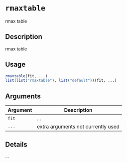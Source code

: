 # `rmaxtable`

rmax table


## Description

rmax table


## Usage

```r
rmaxtable(fit, ...)
list(list("rmaxtable"), list("default"))(fit, ...)
```


## Arguments

Argument      |Description
------------- |----------------
`fit`     |     ...
`...`     |     extra arguments not currently used


## Details

...


